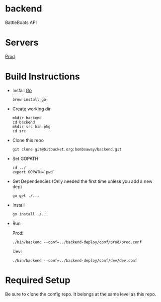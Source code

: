 backend
=======

BattleBoats API

Servers
=======
[Prod](104.131.157.78)

Build Instructions
==================

* Install [Go](http://golang.org/doc/install)
  
  ```
  brew install go
  ```

* Create working dir

  ```
  mkdir backend
  cd backend
  mkdir src bin pkg
  cd src
  ```

* Clone this repo
  
  ```
  git clone git@bitbucket.org:bombsaway/backend.git
  ```

* Set GOPATH

  ```
  cd ../
  export GOPATH=`pwd`
  ```

* Get Dependencies (Only needed the first time unless you add a new dep)

  ```
  go get ./...
  ```

* Install

  ```
  go install ./...
  ```

* Run

  Prod:
  ```
  ./bin/backend --conf=../backend-deploy/conf/prod/prod.conf
  ```

  Dev:
  ```
  ./bin/backend --conf=../backend-deploy/conf/dev/dev.conf
  ```

Required Setup
==============
Be sure to clone the config repo. It belongs at the same level as this repo.
